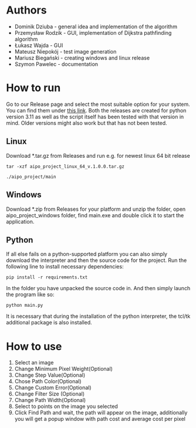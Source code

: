 # Authors
- Dominik Dziuba - general idea and implementation of the algorithm
- Przemysław Rodzik - GUI, implementation of Dijkstra pathfinding algorithm
- Łukasz Wajda - GUI
- Mateusz Niepokój - test image generation
- Mariusz Biegański - creating windows and linux release
- Szymon Pawelec - documentation

# How to run
Go to our Release page and select the most suitable option for your system. You can find them under [this link](https://github.com/Dodzik/AiPO_project/releases/latest). Both the releases are created for python version 3.11 as well as the script itself has been tested with that version in mind. Older versions might also work but that has not been tested.
## Linux
Download *.tar.gz from Releases and run e.g. for newest linux 64 bit release
```
tar -xzf aipo_project_linux_64_v.1.0.0.tar.gz 
```
```
./aipo_project/main
```
## Windows
Download *.zip from Releases for your platform and unzip the folder, open aipo_project_windows folder, find main.exe and double click it to start the application.

## Python
If all else fails on a python-supported platform you can also simply download the interpreter and then the source code for the project. Run the following line to install necessary dependencies:
```
pip install -r requirements.txt
```
In the folder you have unpacked the source code in. And then simply launch the program like so:
```
python main.py
```
It is necessary that during the installation of the python interpreter, the tcl/tk additional package is also installed.

# How to use
1. Select an image
2. Change Minimum Pixel Weight(Optional)
3. Change Step Value(Optional)
4. Chose Path Color(Optional)
5. Change Custom Error(Optional)
6. Change Filter Size (Optional)
7. Change Path Width(Optional)
8. Select to points on the image you selected
9. Click Find Path and wait, the path will appear on the image, additionally you will get a popup window with path cost and average cost per pixel
